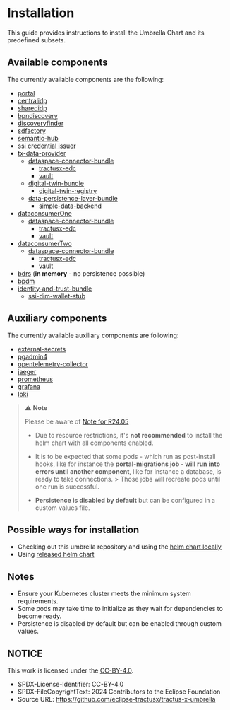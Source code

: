 # Installation

This guide provides instructions to install the Umbrella Chart and its predefined subsets.

## Available components

The currently available components are the following:

- [portal](https://github.com/eclipse-tractusx/portal/tree/portal-2.5.0)
- [centralidp](https://github.com/eclipse-tractusx/portal-iam/tree/v4.2.0)
- [sharedidp](https://github.com/eclipse-tractusx/portal-iam/tree/v4.2.0)
- [bpndiscovery](https://github.com/eclipse-tractusx/sldt-bpn-discovery/tree/bpndiscovery-0.5.1)
- [discoveryfinder](https://github.com/eclipse-tractusx/sldt-discovery-finder/tree/discoveryfinder-0.5.1)
- [sdfactory](https://github.com/eclipse-tractusx/sd-factory/tree/sdfactory-2.1.34)
- [semantic-hub](https://github.com/eclipse-tractusx/sldt-semantic-hub/tree/semantic-hub-0.5.0)
- [ssi credential issuer](https://github.com/eclipse-tractusx/ssi-credential-issuer/tree/v1.4.0)
- [tx-data-provider](https://github.com/eclipse-tractusx/tractus-x-umbrella/tree/main/charts/tx-data-provider)
  - [dataspace-connector-bundle](../../../charts/dataspace-connector-bundle)
    - [tractusx-edc](https://github.com/eclipse-tractusx/tractusx-edc/tree/0.10.0)
    - [vault](https://github.com/hashicorp/vault-helm/tree/v0.20.0)
  - [digital-twin-bundle](../../../charts/digital-twin-bundle)
    - [digital-twin-registry](https://github.com/eclipse-tractusx/sldt-digital-twin-registry/tree/digital-twin-registry-0.8.0)
  - [data-persistence-layer-bundle](../../../charts/data-persistence-layer-bundle)
    - [simple-data-backend](https://github.com/eclipse-tractusx/tractus-x-umbrella/tree/simple-data-backend-0.1.0)
- [dataconsumerOne](https://github.com/eclipse-tractusx/tractus-x-umbrella/tree/main/charts/tx-data-provider)
  - [dataspace-connector-bundle](../../../charts/dataspace-connector-bundle)
    - [tractusx-edc](https://github.com/eclipse-tractusx/tractusx-edc/tree/0.10.0)
    - [vault](https://github.com/hashicorp/vault-helm/tree/v0.20.0)
- [dataconsumerTwo](https://github.com/eclipse-tractusx/tractus-x-umbrella/tree/main/charts/tx-data-provider)
  - [dataspace-connector-bundle](../../../charts/dataspace-connector-bundle)
    - [tractusx-edc](https://github.com/eclipse-tractusx/tractusx-edc/tree/0.10.0)
    - [vault](https://github.com/hashicorp/vault-helm/tree/v0.20.0)
- [bdrs](https://github.com/eclipse-tractusx/bpn-did-resolution-service/tree/0.5.2) (**in memory** - no persistence possible)
- [bpdm](https://github.com/eclipse-tractusx/bpdm/tree/release/7.0.x)
- [identity-and-trust-bundle](../../../charts/identity-and-trust-bundle)
  - [ssi-dim-wallet-stub](https://github.com/eclipse-tractusx/ssi-dim-wallet-stub/tree/ssi-dim-wallet-stub-memory-0.1.11)

## Auxiliary components

The currently available auxiliary components are following:

- [external-secrets](https://github.com/external-secrets/external-secrets/tree/v0.18.2)
- [pgadmin4](https://artifacthub.io/packages/helm/runix/pgadmin4/1.25.0)
- [opentelemetry-collector](https://github.com/open-telemetry/opentelemetry-helm-charts/tree/opentelemetry-collector-0.90.0)
- [jaeger](https://github.com/jaegertracing/helm-charts/tree/jaeger-3.0.7)
- [prometheus](https://github.com/prometheus-community/helm-charts/tree/prometheus-27.1.08)
- [grafana](https://github.com/grafana/helm-charts/tree/grafana-8.10.1)
- [loki](https://github.com/grafana/loki/tree/helm-loki-6.27.0)

> :warning: **Note**
>
> Please be aware of [Note for R24.05](/docs/user/note-r2405-onwards)
>
> - Due to resource restrictions, it's **not recommended** to install the helm chart with all components enabled.
>
> - It is to be expected that some pods - which run as post-install hooks, like for instance the **portal-migrations job - will run into errors until another component**, like for instance a database, is ready to take connections.
    > Those jobs will recreate pods until one run is successful.
>
> - **Persistence is disabled by default** but can be configured in a custom values file.

## Possible ways for installation

- Checking out this umbrella repository and using the [helm chart locally](local-repository.md)
- Using [released helm chart](released-chart.md)

## Notes

- Ensure your Kubernetes cluster meets the minimum system requirements.
- Some pods may take time to initialize as they wait for dependencies to become ready.
- Persistence is disabled by default but can be enabled through custom values.

## NOTICE

This work is licensed under the [CC-BY-4.0](https://creativecommons.org/licenses/by/4.0/legalcode).

* SPDX-License-Identifier: CC-BY-4.0
* SPDX-FileCopyrightText: 2024 Contributors to the Eclipse Foundation
* Source URL: <https://github.com/eclipse-tractusx/tractus-x-umbrella>
